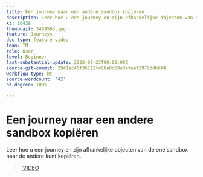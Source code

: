 ```yaml
---
title: Een journey naar een andere sandbox kopiëren
description: Leer hoe u een journey en zijn afhankelijke objecten van de ene sandbox naar de andere kunt kopiëren.
kt: 10438
thumbnail: 3409593.jpg
feature: Journeys
doc-type: feature video
team: TM
role: User
level: Beginner
last-substantial-update: 2022-09-23T00:00:00Z
source-git-commit: 2941ac46f36112f488a0d60e3afeaf2979ddb6f4
workflow-type: ht
source-wordcount: '42'
ht-degree: 100%

---
```



# Een journey naar een andere sandbox kopiëren

Leer hoe u een journey en zijn afhankelijke objecten van de ene sandbox naar de andere kunt kopiëren.

>[!VIDEO](https://video.tv.adobe.com/v/3409593?quality=12)
